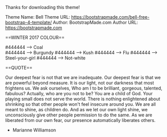 Thanks for downloading this theme!

Theme Name: Bell
Theme URL: https://bootstrapmade.com/bell-free-bootstrap-4-template/
Author: BootstrapMade.com
Author URL: https://bootstrapmade.com


==WINTER 2017 COLOUR==

#444444 --> Coal             
#444444 --> Burgundy
#444444 --> Kush
#444444 --> Flu
#444444 --> Steel-your-girl
#444444 --> Not-white

==QUOTE==

Our deepest fear is not that we are inadequate. 
Our deepest fear is that we are powerful beyond measure. 
It is our light, not our darkness that most frightens us. 
We ask ourselves, Who am I to be brilliant, gorgeous, talented, fabulous? 
Actually, who are you not to be? You are a child of God. 
Your playing small does not serve the world. 
There is nothing enlightened about shrinking so that other people won't feel insecure around you. 
We are all meant to shine, as children do. 
And as we let our own light shine, we unconsciously give other people permission to do the same. 
As we are liberated from our own fear, our presence automatically liberates others. 

- Marianne Williamson